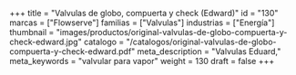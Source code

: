 +++
title = "Valvulas de globo, compuerta y check (Edward)"
id = "130"
marcas = ["Flowserve"]
familias = ["Valvulas"]
industrias = ["Energía"]
thumbnail = "images/productos/original-valvulas-de-globo-compuerta-y-check-edward.jpg"
catalogo = "/catalogos/original-valvulas-de-globo-compuerta-y-check-edward.pdf"
meta_description = "Valvulas Eduard,"
meta_keywords = "valvular para vapor"
weight = 130
draft = false
+++

